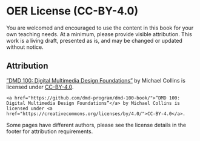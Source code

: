 # OER License (CC-BY-4.0)

You are welcomed and encouraged to use the content in this book for your own teaching needs. At a minimum, please provide visible attribution. This work is a living draft, presented as is, and may be changed or updated without notice.

## Attribution

[”DMD 100: Digital Multimedia Design Foundations”](https://www.gitbook.com/book/dmd-program/dmd-100-book/details) by Michael Collins is licensed under [CC-BY-4.0](https://creativecommons.org/licenses/by/4.0/).

`<a href="https://github.com/dmd-program/dmd-100-book/">“DMD 100: Digital Multimedia Design Foundations”</a> by Michael Collins is licensed under <a href="https://creativecommons.org/licenses/by/4.0/">CC-BY-4.0</a>.`

Some pages have different authors, please see the license details in the footer for attribution requirements.

